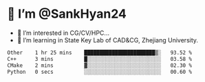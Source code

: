 # 👋 I’m @SankHyan24

- 👀 I’m interested in CG/CV/HPC...
- 🌱 I’m learning in State Key Lab of CAD&CG, Zhejiang University.

<!---
SankHyan24/SankHyan24 is a ✨ special ✨ repository because its `README.md` (this file) appears on your GitHub profile.
You can click the Preview link to take a look at your changes.
--->
<!--START_SECTION:waka-->

```txt
Other    1 hr 25 mins    ███████████████████████▒░   93.52 %
C++      3 mins          █░░░░░░░░░░░░░░░░░░░░░░░░   03.58 %
CMake    2 mins          ▓░░░░░░░░░░░░░░░░░░░░░░░░   02.30 %
Python   0 secs          ░░░░░░░░░░░░░░░░░░░░░░░░░   00.60 %
```

<!--END_SECTION:waka-->
